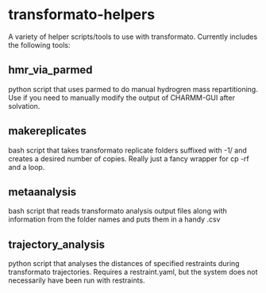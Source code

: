 # transformato-helpers

A variety of helper scripts/tools to use with transformato. Currently includes the following tools:

## hmr_via_parmed

python script that uses parmed to do manual hydrogren mass repartitioning. Use if you need to manually modify the output of CHARMM-GUI after solvation.

## makereplicates

bash script that takes transformato replicate folders suffixed with -1/ and creates a desired number of copies. Really just a fancy wrapper for cp -rf and a loop.

## metaanalysis

bash script that reads transformato analysis output files along with information from the folder names and puts them in a handy .csv

## trajectory_analysis

python script that analyses the distances of specified restraints during transformato trajectories. Requires a restraint.yaml, but the system does not necessarily have been run with restraints.
